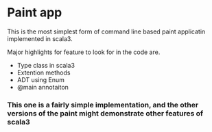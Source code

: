 # Paint app

This is the most simplest form of command line based paint applicatin implemented in scala3.

<p>Major highlights for feature to look for in the code are.
<ul>
    <li>Type class in scala3</li>
    <li>Extention methods</li>
    <li>ADT using Enum</li>
    <li>@main annotaiton</li>
</ul>

### This one is a fairly simple implementation, and the other versions of the paint might demonstrate other features of scala3

